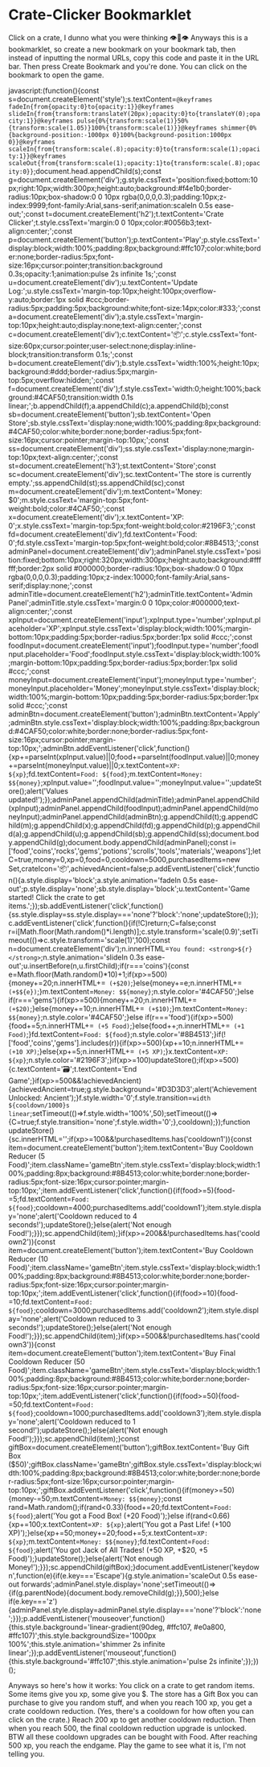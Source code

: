# Crate-Clicker Bookmarklet
Click on a crate, I dunno what you were thinking 👁👄👁
Anyways this is a bookmarklet, so create a new bookmark on your bookmark tab, then instead of inputting the normal URLs, copy this code and paste it in the URL bar. Then press Create Bookmark and you're done. You can click on the bookmark to open the game.


javascript:(function(){const s=document.createElement('style');s.textContent=`@keyframes fadeIn{from{opacity:0}to{opacity:1}}@keyframes slideIn{from{transform:translateY(20px);opacity:0}to{translateY(0);opacity:1}}@keyframes pulse{0%{transform:scale(1)}50%{transform:scale(1.05)}100%{transform:scale(1)}}@keyframes shimmer{0%{background-position:-1000px 0}100%{background-position:1000px 0}}@keyframes scaleIn{from{transform:scale(.8);opacity:0}to{transform:scale(1);opacity:1}}@keyframes scaleOut{from{transform:scale(1);opacity:1}to{transform:scale(.8);opacity:0}}`;document.head.appendChild(s);const g=document.createElement('div');g.style.cssText='position:fixed;bottom:10px;right:10px;width:300px;height:auto;background:#f4e1b0;border-radius:10px;box-shadow:0 0 10px rgba(0,0,0,0.3);padding:10px;z-index:9999;font-family:Arial,sans-serif;animation:scaleIn 0.5s ease-out;';const t=document.createElement('h2');t.textContent='Crate Clicker';t.style.cssText='margin:0 0 10px;color:#0056b3;text-align:center;';const p=document.createElement('button');p.textContent='Play';p.style.cssText='display:block;width:100%;padding:8px;background:#ffc107;color:white;border:none;border-radius:5px;font-size:16px;cursor:pointer;transition:background 0.3s;opacity:1;animation:pulse 2s infinite 1s;';const u=document.createElement('div');u.textContent='Update Log:';u.style.cssText='margin-top:10px;height:100px;overflow-y:auto;border:1px solid #ccc;border-radius:5px;padding:5px;background:white;font-size:14px;color:#333;';const a=document.createElement('div');a.style.cssText='margin-top:10px;height:auto;display:none;text-align:center;';const c=document.createElement('div');c.textContent='📦';c.style.cssText='font-size:60px;cursor:pointer;user-select:none;display:inline-block;transition:transform 0.1s;';const b=document.createElement('div');b.style.cssText='width:100%;height:10px;background:#ddd;border-radius:5px;margin-top:5px;overflow:hidden;';const f=document.createElement('div');f.style.cssText='width:0;height:100%;background:#4CAF50;transition:width 0.1s linear;';b.appendChild(f);a.appendChild(c);a.appendChild(b);const sb=document.createElement('button');sb.textContent='Open Store';sb.style.cssText='display:none;width:100%;padding:8px;background:#4CAF50;color:white;border:none;border-radius:5px;font-size:16px;cursor:pointer;margin-top:10px;';const ss=document.createElement('div');ss.style.cssText='display:none;margin-top:10px;text-align:center;';const st=document.createElement('h3');st.textContent='Store';const sc=document.createElement('div');sc.textContent='The store is currently empty.';ss.appendChild(st);ss.appendChild(sc);const m=document.createElement('div');m.textContent='Money: $0';m.style.cssText='margin-top:5px;font-weight:bold;color:#4CAF50;';const x=document.createElement('div');x.textContent='XP: 0';x.style.cssText='margin-top:5px;font-weight:bold;color:#2196F3;';const fd=document.createElement('div');fd.textContent='Food: 0';fd.style.cssText='margin-top:5px;font-weight:bold;color:#8B4513;';const adminPanel=document.createElement('div');adminPanel.style.cssText='position:fixed;bottom:10px;right:320px;width:300px;height:auto;background:#ffffff;border:2px solid #000000;border-radius:10px;box-shadow:0 0 10px rgba(0,0,0,0.3);padding:10px;z-index:10000;font-family:Arial,sans-serif;display:none;';const adminTitle=document.createElement('h2');adminTitle.textContent='Admin Panel';adminTitle.style.cssText='margin:0 0 10px;color:#000000;text-align:center;';const xpInput=document.createElement('input');xpInput.type='number';xpInput.placeholder='XP';xpInput.style.cssText='display:block;width:100%;margin-bottom:10px;padding:5px;border-radius:5px;border:1px solid #ccc;';const foodInput=document.createElement('input');foodInput.type='number';foodInput.placeholder='Food';foodInput.style.cssText='display:block;width:100%;margin-bottom:10px;padding:5px;border-radius:5px;border:1px solid #ccc;';const moneyInput=document.createElement('input');moneyInput.type='number';moneyInput.placeholder='Money';moneyInput.style.cssText='display:block;width:100%;margin-bottom:10px;padding:5px;border-radius:5px;border:1px solid #ccc;';const adminBtn=document.createElement('button');adminBtn.textContent='Apply';adminBtn.style.cssText='display:block;width:100%;padding:8px;background:#4CAF50;color:white;border:none;border-radius:5px;font-size:16px;cursor:pointer;margin-top:10px;';adminBtn.addEventListener('click',function(){xp+=parseInt(xpInput.value)||0;food+=parseInt(foodInput.value)||0;money+=parseInt(moneyInput.value)||0;x.textContent=`XP: ${xp}`;fd.textContent=`Food: ${food}`;m.textContent=`Money: $${money}`;xpInput.value='';foodInput.value='';moneyInput.value='';updateStore();alert('Values updated!');});adminPanel.appendChild(adminTitle);adminPanel.appendChild(xpInput);adminPanel.appendChild(foodInput);adminPanel.appendChild(moneyInput);adminPanel.appendChild(adminBtn);g.appendChild(t);g.appendChild(m);g.appendChild(x);g.appendChild(fd);g.appendChild(p);g.appendChild(a);g.appendChild(u);g.appendChild(sb);g.appendChild(ss);document.body.appendChild(g);document.body.appendChild(adminPanel);const i=['food','coins','rocks','gems','potions','scrolls','tools','materials','weapons'];let C=true,money=0,xp=0,food=0,cooldown=5000,purchasedItems=new Set,crateIcon='📦',achievedAncient=false;p.addEventListener('click',function(){a.style.display='block';a.style.animation='fadeIn 0.5s ease-out';p.style.display='none';sb.style.display='block';u.textContent='Game started! Click the crate to get items.';});sb.addEventListener('click',function(){ss.style.display=ss.style.display==='none'?'block':'none';updateStore();});c.addEventListener('click',function(){if(!C)return;C=false;const r=i[Math.floor(Math.random()*i.length)];c.style.transform='scale(0.9)';setTimeout(()=>c.style.transform='scale(1)',100);const n=document.createElement('div');n.innerHTML=`You found: <strong>${r}</strong>`;n.style.animation='slideIn 0.3s ease-out';u.insertBefore(n,u.firstChild);if(r==='coins'){const e=Math.floor(Math.random()*10)+1;if(xp>=500){money+=20;n.innerHTML+=` (+$20)`;}else{money+=e;n.innerHTML+=` (+$${e})`;}m.textContent=`Money: $${money}`;n.style.color='#4CAF50';}else if(r==='gems'){if(xp>=500){money+=20;n.innerHTML+=` (+$20)`;}else{money+=10;n.innerHTML+=` (+$10)`;}m.textContent=`Money: $${money}`;n.style.color='#4CAF50';}else if(r==='food'){if(xp>=500){food+=5;n.innerHTML+=` (+5 Food)`;}else{food++;n.innerHTML+=` (+1 Food)`;}fd.textContent=`Food: ${food}`;n.style.color='#8B4513';}if(!['food','coins','gems'].includes(r)){if(xp>=500){xp+=10;n.innerHTML+=` (+10 XP)`;}else{xp+=5;n.innerHTML+=` (+5 XP)`;}x.textContent=`XP: ${xp}`;n.style.color='#2196F3';}if(xp>=100)updateStore();if(xp>=500){c.textContent='🗃';t.textContent='End Game';}if(xp>=500&&!achievedAncient){achievedAncient=true;g.style.background='#D3D3D3';alert('Achievement Unlocked: Ancient');}f.style.width='0';f.style.transition=`width ${cooldown/1000}s linear`;setTimeout(()=>f.style.width='100%',50);setTimeout(()=>{C=true;f.style.transition='none';f.style.width='0';},cooldown);});function updateStore(){sc.innerHTML='';if(xp>=100&&!purchasedItems.has('cooldown1')){const item=document.createElement('button');item.textContent='Buy Cooldown Reducer (5 Food)';item.className='gameBtn';item.style.cssText='display:block;width:100%;padding:8px;background:#8B4513;color:white;border:none;border-radius:5px;font-size:16px;cursor:pointer;margin-top:10px;';item.addEventListener('click',function(){if(food>=5){food-=5;fd.textContent=`Food: ${food}`;cooldown=4000;purchasedItems.add('cooldown1');item.style.display='none';alert('Cooldown reduced to 4 seconds!');updateStore();}else{alert('Not enough Food!');}});sc.appendChild(item);}if(xp>=200&&!purchasedItems.has('cooldown2')){const item=document.createElement('button');item.textContent='Buy Cooldown Reducer (10 Food)';item.className='gameBtn';item.style.cssText='display:block;width:100%;padding:8px;background:#8B4513;color:white;border:none;border-radius:5px;font-size:16px;cursor:pointer;margin-top:10px;';item.addEventListener('click',function(){if(food>=10){food-=10;fd.textContent=`Food: ${food}`;cooldown=3000;purchasedItems.add('cooldown2');item.style.display='none';alert('Cooldown reduced to 3 seconds!');updateStore();}else{alert('Not enough Food!');}});sc.appendChild(item);}if(xp>=500&&!purchasedItems.has('cooldown3')){const item=document.createElement('button');item.textContent='Buy Final Cooldown Reducer (50 Food)';item.className='gameBtn';item.style.cssText='display:block;width:100%;padding:8px;background:#8B4513;color:white;border:none;border-radius:5px;font-size:16px;cursor:pointer;margin-top:10px;';item.addEventListener('click',function(){if(food>=50){food-=50;fd.textContent=`Food: ${food}`;cooldown=1000;purchasedItems.add('cooldown3');item.style.display='none';alert('Cooldown reduced to 1 second!');updateStore();}else{alert('Not enough Food!');}});sc.appendChild(item);}const giftBox=document.createElement('button');giftBox.textContent='Buy Gift Box ($50)';giftBox.className='gameBtn';giftBox.style.cssText='display:block;width:100%;padding:8px;background:#8B4513;color:white;border:none;border-radius:5px;font-size:16px;cursor:pointer;margin-top:10px;';giftBox.addEventListener('click',function(){if(money>=50){money-=50;m.textContent=`Money: $${money}`;const rand=Math.random();if(rand<0.33){food+=20;fd.textContent=`Food: ${food}`;alert('You got a Food Box! (+20 Food)');}else if(rand<0.66){xp+=100;x.textContent=`XP: ${xp}`;alert('You got a Past Life! (+100 XP)');}else{xp+=50;money+=20;food+=5;x.textContent=`XP: ${xp}`;m.textContent=`Money: $${money}`;fd.textContent=`Food: ${food}`;alert('You got Jack of All Trades! (+50 XP, +$20, +5 Food)');}updateStore();}else{alert('Not enough Money!');}});sc.appendChild(giftBox);}document.addEventListener('keydown',function(e){if(e.key==='Escape'){g.style.animation='scaleOut 0.5s ease-out forwards';adminPanel.style.display='none';setTimeout(()=>{if(g.parentNode){document.body.removeChild(g);}},500);}else if(e.key==='z'){adminPanel.style.display=adminPanel.style.display==='none'?'block':'none';}});p.addEventListener('mouseover',function(){this.style.background='linear-gradient(90deg, #ffc107, #e0a800, #ffc107)';this.style.backgroundSize='1000px 100%';this.style.animation='shimmer 2s infinite linear';});p.addEventListener('mouseout',function(){this.style.background='#ffc107';this.style.animation='pulse 2s infinite';});})();




Anyways so here's how it works: You click on a crate to get random items. Some items give you xp, some give you $. The store has a Gift Box you can purchase to give you random stuff, and when you reach 100 xp, you get a crate cooldown reduction. (Yes, there's a cooldown for how often you can click on the crate.) Reach 200 xp to get another cooldown reduction. Then when you reach 500, the final cooldown reduction upgrade is unlocked. BTW all these cooldown upgrades can be bought with Food. After reaching 500 xp, you reach the endgame. Play the game to see what it is, I'm not telling you.
